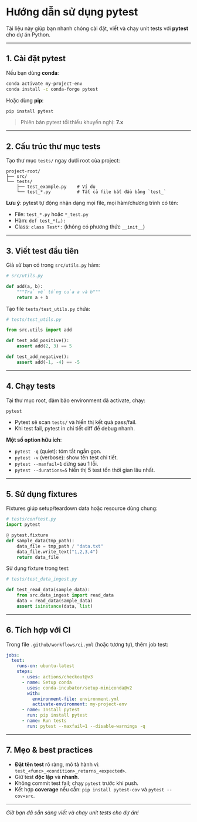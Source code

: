 # Hướng dẫn sử dụng pytest

Tài liệu này giúp bạn nhanh chóng cài đặt, viết và chạy unit tests với **pytest** cho dự án Python.

---

## 1. Cài đặt pytest

Nếu bạn dùng **conda**:

```bash
conda activate my-project-env
conda install -c conda-forge pytest
```

Hoặc dùng **pip**:

```bash
pip install pytest
```

> Phiên bản pytest tối thiểu khuyến nghị: **7.x**

---

## 2. Cấu trúc thư mục tests

Tạo thư mục `tests/` ngay dưới root của project:

```
project-root/
├── src/
└── tests/
    ├── test_example.py    # Ví dụ
    └── test_*.py          # Tất cả file bắt đầu bằng `test_`
```

**Lưu ý**: pytest tự động nhận dạng mọi file, mọi hàm/chương trình có tên:

* File: `test_*.py` hoặc `*_test.py`
* Hàm: `def test_*(…):`
* Class: `class Test*:` (không có phương thức `__init__`)

---

## 3. Viết test đầu tiên

Giả sử bạn có trong `src/utils.py` hàm:

```python
# src/utils.py

def add(a, b):
    """Trả về tổng của a và b"""
    return a + b
```

Tạo file `tests/test_utils.py` chứa:

```python
# tests/test_utils.py

from src.utils import add

def test_add_positive():
    assert add(2, 3) == 5

def test_add_negative():
    assert add(-1, -4) == -5
```

---

## 4. Chạy tests

Tại thư mục root, đảm bảo environment đã activate, chạy:

```bash
pytest
```

* Pytest sẽ scan `tests/` và hiển thị kết quả pass/fail.
* Khi test fail, pytest in chi tiết diff để debug nhanh.

**Một số option hữu ích**:

* `pytest -q` (quiet): tóm tắt ngắn gọn.
* `pytest -v` (verbose): show tên test chi tiết.
* `pytest --maxfail=1` dừng sau 1 lỗi.
* `pytest --durations=5` hiển thị 5 test tốn thời gian lâu nhất.

---

## 5. Sử dụng fixtures

Fixtures giúp setup/teardown data hoặc resource dùng chung:

```python
# tests/conftest.py
import pytest

@ pytest.fixture
def sample_data(tmp_path):
    data_file = tmp_path / "data.txt"
    data_file.write_text("1,2,3,4")
    return data_file
```

Sử dụng fixture trong test:

```python
# tests/test_data_ingest.py

def test_read_data(sample_data):
    from src.data_ingest import read_data
    data = read_data(sample_data)
    assert isinstance(data, list)
```

---

## 6. Tích hợp với CI

Trong file `.github/workflows/ci.yml` (hoặc tương tự), thêm job test:

```yaml
jobs:
  test:
    runs-on: ubuntu-latest
    steps:
      - uses: actions/checkout@v3
      - name: Setup conda
        uses: conda-incubator/setup-miniconda@v2
        with:
          environment-file: environment.yml
          activate-environment: my-project-env
      - name: Install pytest
        run: pip install pytest
      - name: Run tests
        run: pytest --maxfail=1 --disable-warnings -q
```

---

## 7. Mẹo & best practices

* **Đặt tên test** rõ ràng, mô tả hành vi: `test_<func>_<condition>_returns_<expected>`.
* Giữ test **độc lập** và **nhanh**.
* Không commit test fail; chạy `pytest` trước khi push.
* Kết hợp **coverage** nếu cần: `pip install pytest-cov` và `pytest --cov=src`.

---

*Giờ bạn đã sẵn sàng viết và chạy unit tests cho dự án!*
